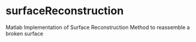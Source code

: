 surfaceReconstruction
=====================

Matlab Implementation of Surface Reconstruction Method to reassemble a broken surface
